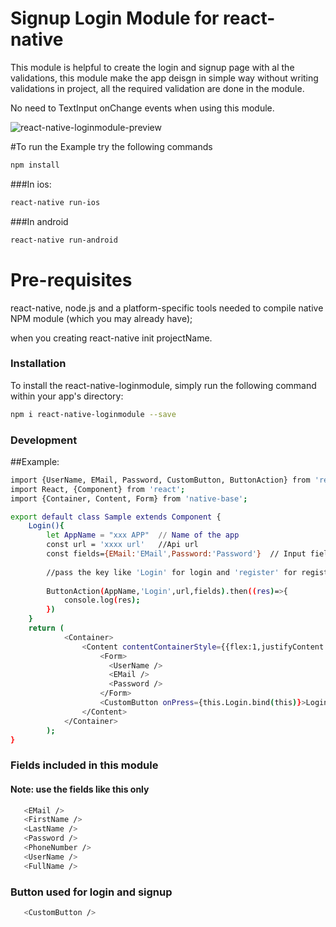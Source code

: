 # Signup Login Module for react-native
This module is helpful to create the login and signup page with al the validations, this module make the app deisgn in simple way without writing validations in project, all the required validation are done in the module.

No need to TextInput onChange events when using this module.

![react-native-loginmodule-preview](https://github.com/shaikhussian/react-native-loginmodule-Example/blob/master/demos/react-native-loginmodule-preview.gif?raw=true)

#To run the Example try the following commands
```sh
npm install
```
###In ios:
```sh
react-native run-ios
```
###In android
```sh
react-native run-android
```

# Pre-requisites
react-native, node.js and a platform-specific tools needed to compile native NPM module (which you may already have);
 
 when you creating react-native init projectName.
 
 ### Installation
 
 To install the react-native-loginmodule, simply run the following command within your app's directory:
 
 ```sh
 npm i react-native-loginmodule --save
 ``` 
 
 ### Development
 
 ##Example:
 ```sh 
import {UserName, EMail, Password, CustomButton, ButtonAction} from 'react-native-loginmodule';
import React, {Component} from 'react';
import {Container, Content, Form} from 'native-base';
```
```sh 
export default class Sample extends Component {
    Login(){
        let AppName = "xxx APP"  // Name of the app
        const url = 'xxxx url'   //Api url
        const fields={EMail:'EMail',Password:'Password'}  // Input fields that used in this class imported from this module
        
        //pass the key like 'Login' for login and 'register' for register
        
        ButtonAction(AppName,'Login',url,fields).then((res)=>{
            console.log(res);
        })
    }
    return (
            <Container>
                <Content contentContainerStyle={{flex:1,justifyContent: 'center'}}>
                    <Form>
                      <UserName />
                      <EMail />
                      <Password />
                    </Form>
                    <CustomButton onPress={this.Login.bind(this)}>Login</CustomButton>
                </Content>
            </Container>
        );
}
```

### Fields included in this module
#### Note: use the fields like this only
```sh 
   <EMail />
   <FirstName />
   <LastName />
   <Password />
   <PhoneNumber />
   <UserName />
   <FullName />
```
 
 ### Button used for login and signup
 
 ```sh 
    <CustomButton />
 ```
